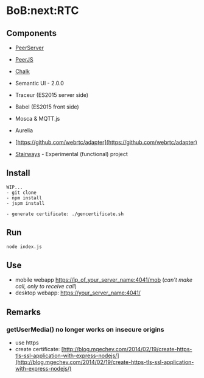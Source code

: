 # BoB:next:RTC



## Components

- [PeerServer](https://github.com/peers/peerjs-server)
- [PeerJS](http://peerjs.com)
- [Chalk](https://github.com/chalk/chalk)
- Semantic UI - 2.0.0
- Traceur (ES2015 server side)
- Babel (ES2015 front side)
- Mosca & MQTT.js
- Aurelia
- [https://github.com/webrtc/adapter](https://github.com/webrtc/adapter)

- [Stairways](https://github.com/k33g/stairways) - Experimental (functional) project

## Install

    WIP...
    - git clone
    - npm install
    - jspm install

    - generate certificate: ./gencertificate.sh

## Run

    node index.js

## Use

- mobile webapp [https://ip_of_your_server_name:4041/mob](https://ip_of_your_server_name:4041/mob) (*can't make call, only to receive call*)
- desktop webapp: [https://your_server_name:4041/](https://your_server_name:4041/)

## Remarks

### getUserMedia() no longer works on insecure origins

- use https
- create certificate: [http://blog.mgechev.com/2014/02/19/create-https-tls-ssl-application-with-express-nodejs/](http://blog.mgechev.com/2014/02/19/create-https-tls-ssl-application-with-express-nodejs/)